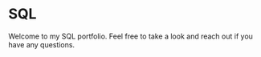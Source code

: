 # SQL
Welcome to my SQL portfolio. Feel free to take a look and reach out if you have any questions.
